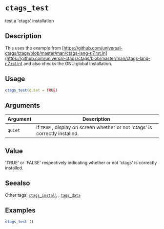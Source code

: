 # `ctags_test`

test a 'ctags' installation


## Description

This uses the example from
 [https://github.com/universal-ctags/ctags/blob/master/man/ctags-lang-r.7.rst.in](https://github.com/universal-ctags/ctags/blob/master/man/ctags-lang-r.7.rst.in) 
 and also checks the GNU global installation.


## Usage

```r
ctags_test(quiet = TRUE)
```


## Arguments

Argument      |Description
------------- |----------------
`quiet`     |     If `TRUE` , display on screen whether or not 'ctags' is correctly installed.


## Value

'TRUE' or 'FALSE' respectively indicating whether or not 'ctags' is
 correctly installed.


## Seealso

Other tags:
 [`ctags_install`](#ctagsinstall) ,
 [`tags_data`](#tagsdata)


## Examples

```r
ctags_test ()
```


